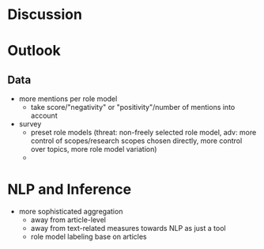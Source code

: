 # Discussion


# Outlook
## Data
- more mentions per role model
    - take score/"negativity" or "positivity"/number of mentions into account
- survey
    - preset role models (threat: non-freely selected role model, adv: more control of scopes/research scopes chosen directly, more control over topics, more role model variation)
    - 

# NLP and Inference
- more sophisticated aggregation
    - away from article-level
    - away from text-related measures towards NLP as just a tool
    - role model labeling base on articles